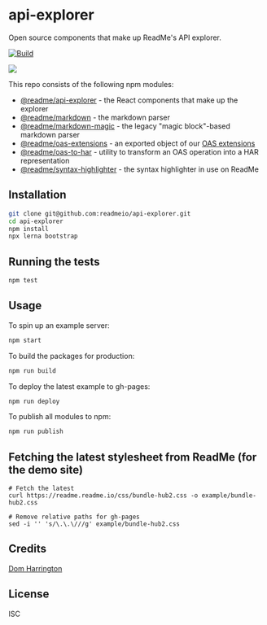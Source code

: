 # api-explorer

Open source components that make up ReadMe's API explorer.

[![Build](https://github.com/readmeio/api-explorer/workflows/CI/badge.svg)](https://github.com/readmeio/api-explorer)

[![](https://d3vv6lp55qjaqc.cloudfront.net/items/1M3C3j0I0s0j3T362344/Untitled-2.png)](https://readme.io)

This repo consists of the following npm modules:

- [@readme/api-explorer](https://npm.im/@readme/api-explorer) - the React components that make up the explorer
- [@readme/markdown](https://npm.im/@readme/markdown) - the markdown parser
- [@readme/markdown-magic](https://npm.im/@readme/markdown-magic) - the legacy "magic block"-based markdown parser
- [@readme/oas-extensions](https://npm.im/@readme/oas-extensions) - an exported object of our [OAS extensions](https://docs.readme.com/docs/swagger-extensions)
- [@readme/oas-to-har](https://npm.im/@readme/oas-to-har) - utility to transform an OAS operation into a HAR representation
- [@readme/syntax-highlighter](https://npm.im/@readme/syntax-highlighter) - the syntax highlighter in use on ReadMe

## Installation

```sh
git clone git@github.com:readmeio/api-explorer.git
cd api-explorer
npm install
npx lerna bootstrap
```

## Running the tests

```sh
npm test
```

## Usage

To spin up an example server:

```sh
npm start
```

To build the packages for production:

```sh
npm run build
```

To deploy the latest example to gh-pages:

```sh
npm run deploy
```

To publish all modules to npm:

```sh
npm run publish
```

## Fetching the latest stylesheet from ReadMe (for the demo site)
```
# Fetch the latest
curl https://readme.readme.io/css/bundle-hub2.css -o example/bundle-hub2.css

# Remove relative paths for gh-pages
sed -i '' 's/\.\.\///g' example/bundle-hub2.css
```

## Credits
[Dom Harrington](https://github.com/domharrington)

## License

ISC
